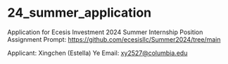 # 24_summer_application
Application for Ecesis Investment 2024 Summer Internship Position
Assignment Prompt: https://github.com/ecesisllc/Summer2024/tree/main

Applicant: Xingchen (Estella) Ye
Email: xy2527@columbia.edu
